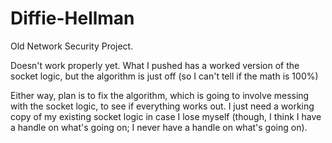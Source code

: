 # Diffie-Hellman
Old Network Security Project.

Doesn't work properly yet. What I pushed has a worked version of the socket logic, but the algorithm is just off (so I can't tell if the math is 100%)

Either way, plan is to fix the algorithm, which is going to involve messing with the socket logic, to see if everything works out. I just need a working copy of my existing socket logic in case I lose myself (though, I think I have a handle on what's going on; I never have a handle on what's going on).
